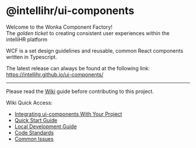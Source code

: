 # @intellihr/ui-components

Welcome to the Wonka Component Factory!    
The _golden ticket_ to creating consistent user experiences within the intelliHR platform

WCF is a set design guidelines and reusable, common React components written in Typescript.

The latest release can always be found at the following link:
https://intellihr.github.io/ui-components/

---

Please read the [Wiki](https://github.com/intellihr/ui-components/wiki) guide before contributing to this project.

Wiki Quick Access:

* [Integrating ui-components With Your Project](https://github.com/intellihr/ui-components/wiki/Integrating-With-UIComponents)
* [Quick Start Guide](https://github.com/intellihr/ui-components/wiki/Quick-Start)
* [Local Development Guide](https://github.com/intellihr/ui-components/wiki/Local-Development)
* [Code Standards](https://github.com/intellihr/ui-components/wiki/Code-Standards)
* [Common Issues](https://github.com/intellihr/ui-components/wiki/Common-Issues)
